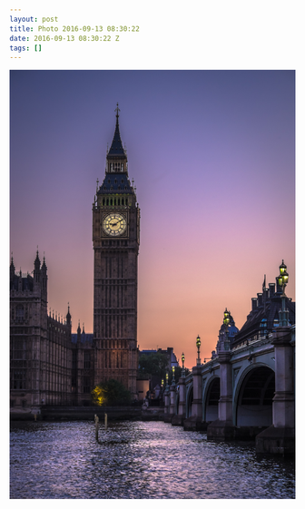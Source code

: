 ```yaml
---
layout: post
title: Photo 2016-09-13 08:30:22
date: 2016-09-13 08:30:22 Z
tags: []
---
```

![](/media/2016/09/150348897887.jpg)
